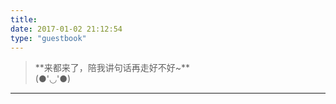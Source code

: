 ```yaml
---
title: 
date: 2017-01-02 21:12:54
type: "guestbook"
---
```


<p><blockquote class="blockquote-center">**来都来了，陪我讲句话再走好不好~**<br/>(●'◡'●)</blockquote></p>

---

<div class="ds-recent-visitors" data-num-items="36" data-avatar-size="42" id="ds-recent-visitors"></div>
